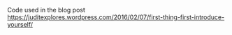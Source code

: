 Code used in the blog post https://juditexplores.wordpress.com/2016/02/07/first-thing-first-introduce-yourself/

